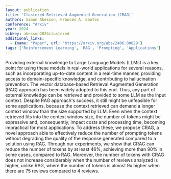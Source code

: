 ```yaml
---
layout: publication
title: 'Clustered Retrieved Augmented Generation (CRAG)'
authors: Simon Akesson, Frances A. Santos
conference: "Arxiv"
year: 2024
bibkey: akesson2024clustered
additional_links:
  - {name: "Paper", url: 'https://arxiv.org/abs/2406.00029'}
tags: ['Reinforcement Learning', 'RAG', 'Prompting', 'Applications']
---
```

Providing external knowledge to Large Language Models (LLMs) is a key point
for using these models in real-world applications for several reasons, such as
incorporating up-to-date content in a real-time manner, providing access to
domain-specific knowledge, and contributing to hallucination prevention. The
vector database-based Retrieval Augmented Generation (RAG) approach has been
widely adopted to this end. Thus, any part of external knowledge can be
retrieved and provided to some LLM as the input context. Despite RAG approach's
success, it still might be unfeasible for some applications, because the
context retrieved can demand a longer context window than the size supported by
LLM. Even when the context retrieved fits into the context window size, the
number of tokens might be expressive and, consequently, impact costs and
processing time, becoming impractical for most applications. To address these,
we propose CRAG, a novel approach able to effectively reduce the number of
prompting tokens without degrading the quality of the response generated
compared to a solution using RAG. Through our experiments, we show that CRAG
can reduce the number of tokens by at least 46%, achieving more than 90% in
some cases, compared to RAG. Moreover, the number of tokens with CRAG does not
increase considerably when the number of reviews analyzed is higher, unlike
RAG, where the number of tokens is almost 9x higher when there are 75 reviews
compared to 4 reviews.
